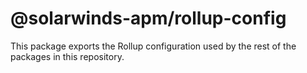 # @solarwinds-apm/rollup-config

This package exports the Rollup configuration used by the rest of the packages in this repository.
